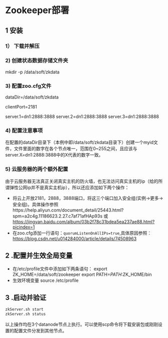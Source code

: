 # Zookeeper部署
## 1 安装
### 1） 下载并解压
### 2) 创建状态数据存储文件夹
mkdir -p /data/soft/zkdata
### 3) 配置zoo.cfg文件
dataDir=/data/soft/zkdata

clientPort=2181

server.1=dn1:2888:3888
server.2=dn1:2888:3888
server.3=dn1:2888:3888

### 4) 配置注意事项
在配置的dataDir目录下（本例中即/data/soft/zkdata目录下）创建一个myid文件，文件里面的数字在各个节点唯一，范围在0~255之间，且应该与server.X=dn1:2888:3888中的X代表的数字一致。

### 5) 云服务器的两个额外配置
由于云服务器无法真正关闭真实主机的防火墙，也无法访问真实主机的ip（给的所谓弹性公网ip并不是真实主机ip），所以还应添加如下两个操作：
* 将云上开放2181，2888，3888端口，将这三个端口加入安全组(实例->更多->安全组)。具体操作参照https://help.aliyun.com/document_detail/25443.html?spm=a2c4g.11186623.2.27.c7af71afHAp93s 或 https://jingyan.baidu.com/album/03b2f78c31bdea5ea237ae88.html?picindex=1
* 在zoo.cfg添加一行语句：`quorumListenOnAllIPs=true`,具体原因参照：https://blog.csdn.net/u014284000/article/details/74508963

## 2 .配置并生效全局变量
* 在/etc/profile文件中添加如下两条语句：
export ZK_HOME=/data/soft/zookeeper
export PATH=$PATH:$ZK_HOME/bin
* 生效环境变量
source /etc/profile


## 3 .启动并验证
```bash
zkServer.sh start
zkServer.sh status
```

以上操作均在3个datanode节点上执行。可以使用scp命令将下载安装包或刚刚设置的配置文件分发到其他节点。
